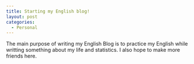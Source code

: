 ```yaml
---
title: Starting my English blog!
layout: post
categories:
  - Personal
---
```

The main purpose of writing my English Blog is to practice my English while writting something about my life and statistics. I also hope to make more friends here.
